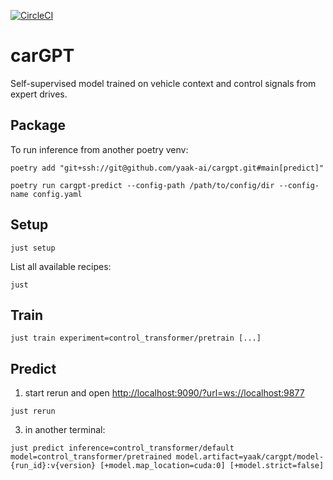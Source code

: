 [![CircleCI](https://dl.circleci.com/status-badge/img/gh/yaak-ai/carGPT/tree/main.svg?style=svg&circle-token=CCIPRJ_Bt9RtTi6AXM3i6UMagfC14_e353d6e7992027b2b724489ebbf258ee91a0532f)](https://dl.circleci.com/status-badge/redirect/gh/yaak-ai/carGPT/tree/main)

# carGPT

Self-supervised model trained on vehicle context and control signals from expert drives.

## Package

To run inference from another poetry venv:

```shell
poetry add "git+ssh://git@github.com/yaak-ai/cargpt.git#main[predict]"

poetry run cargpt-predict --config-path /path/to/config/dir --config-name config.yaml
```

## Setup
```shell
just setup
```

List all available recipes:
```shell
just
```

## Train

```shell
just train experiment=control_transformer/pretrain [...]
```

## Predict

1. start rerun and open [http://localhost:9090/?url=ws://localhost:9877](http://localhost:9090/?url=ws://localhost:9877)
```shell
just rerun
```

3. in another terminal:
```shell
just predict inference=control_transformer/default model=control_transformer/pretrained model.artifact=yaak/cargpt/model-{run_id}:v{version} [+model.map_location=cuda:0] [+model.strict=false]
```
